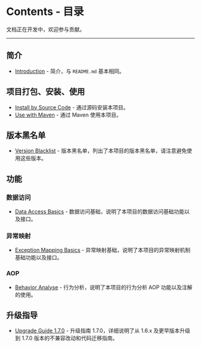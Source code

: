 # Contents - 目录

文档正在开发中，欢迎参与贡献。

--- 

## 简介

- [Introduction](./Introduction.md) - 简介，与 `README.md` 基本相同。

## 项目打包、安装、使用

- [Install by Source Code](./InstallBySourceCode.md) - 通过源码安装本项目。
- [Use with Maven](./UseWithMaven.md) - 通过 Maven 使用本项目。

## 版本黑名单

- [Version Blacklist](./VersionBlacklist.md) - 版本黑名单，列出了本项目的版本黑名单，请注意避免使用这些版本。

## 功能

### 数据访问

- [Data Access Basics](./DataAccessBasics.md) - 数据访问基础，说明了本项目的数据访问基础功能以及接口。

### 异常映射

- [Exception Mapping Basics](./ExceptionMappingBasics.md) - 异常映射基础，说明了本项目的异常映射机制基础功能以及接口。

### AOP

- [Behavior Analyse](./BehaviorAnalyse.md) - 行为分析，说明了本项目的行为分析 AOP 功能以及注解的使用。

## 升级指导

- [Upgrade Guide 1.7.0](./UpgradeGuide1.7.0.md) - 升级指南 1.7.0，详细说明了从 1.6.x 及更早版本升级到 1.7.0
  版本的不兼容改动和代码迁移指南。
